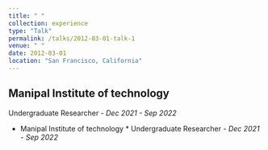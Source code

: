 ```yaml
---
title: " "
collection: experience
type: "Talk"
permalink: /talks/2012-03-01-talk-1
venue: " "
date: 2012-03-01
location: "San Francisco, California"
---
```


## Manipal Institute of technology
Undergraduate Researcher - _Dec 2021 - Sep 2022_

* Manipal Institute of technology 
      * Undergraduate Researcher - _Dec 2021 - Sep 2022_


